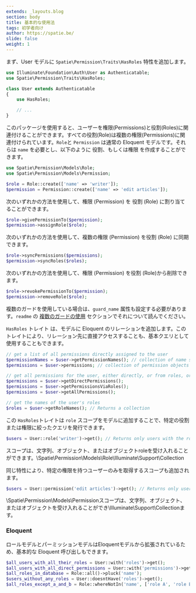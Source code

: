 ```yaml
---
extends: _layouts.blog
section: body
title: 基本的な使用法
tags: 初学者向け
author: https://spatie.be/
slide: false
weight: 1
---
```


<!-- First, add the `Spatie\Permission\Traits\HasRoles` trait to your `User` model(s): -->

まず、User モデルに `Spatie\Permission\Traits\HasRoles` 特性を追加します。

```php
use Illuminate\Foundation\Auth\User as Authenticatable;
use Spatie\Permission\Traits\HasRoles;

class User extends Authenticatable
{
    use HasRoles;

    // ...
}
```

<!-- This package allows for users to be associated with permissions and roles. Every role is associated with multiple permissions.
A `Role` and a `Permission` are regular Eloquent models. They require a `name` and can be created like this: -->

このパッケージを使用すると、ユーザーを権限(Permissions)と役割(Roles)に関連付けることができます。すべての役割(Role)は複数の権限(Permissions)に関連付けられています。`Role`と `Permission` は通常の Eloquent モデルです。それらは `name` を必要とし、以下のように 役割、もしくは権限 を作成することができます。

```php
use Spatie\Permission\Models\Role;
use Spatie\Permission\Models\Permission;

$role = Role::create(['name' => 'writer']);
$permission = Permission::create(['name' => 'edit articles']);
```

<!-- A permission can be assigned to a role using 1 of these methods: -->

次のいずれかの方法を使用して、権限 (Permission) を 役割 (Role) に割り当てることができます。

```php
$role->givePermissionTo($permission);
$permission->assignRole($role);
```

<!-- Multiple permissions can be synced to a role using 1 of these methods: -->

次のいずれかの方法を使用して、複数の権限 (Permission) を役割 (Role) に同期できます。

```php
$role->syncPermissions($permissions);
$permission->syncRoles($roles);
```

<!-- A permission can be removed from a role using 1 of these methods: -->

次のいずれかの方法を使用して、権限 (Permission) を役割 (Role)から削除できます。

```php
$role->revokePermissionTo($permission);
$permission->removeRole($role);
```

<!-- If you're using multiple guards the `guard_name` attribute needs to be set as well. Read about it in the [using multiple guards](./multiple-guards) section of the readme.

The `HasRoles` trait adds Eloquent relationships to your models, which can be accessed directly or used as a base query: -->

複数のガードを使用している場合は、`guard_name` 属性も設定する必要があります。`readme` の [複数のガードの使用](./multiple-guards) セクションでそれについて読んでください。

`HasRoles` トレイト は、モデルに Eloquent のリレーションを追加します。このトレイトにより、リレーション先に直接アクセスすることも、基本クエリとして使用することもできます。

```php
// get a list of all permissions directly assigned to the user
$permissionNames = $user->getPermissionNames(); // collection of name strings
$permissions = $user->permissions; // collection of permission objects

// get all permissions for the user, either directly, or from roles, or from both
$permissions = $user->getDirectPermissions();
$permissions = $user->getPermissionsViaRoles();
$permissions = $user->getAllPermissions();

// get the names of the user's roles
$roles = $user->getRoleNames(); // Returns a collection
```

<!-- The `HasRoles` trait also adds a `role` scope to your models to scope the query to certain roles or permissions: -->

この `HasRoles`トレイトは `role` スコープをモデルに追加することで、特定の役割または権限に絞ったクエリを発行できます。

```php
$users = User::role('writer')->get(); // Returns only users with the role 'writer'
```

<!-- The `role` scope can accept a string, a `\Spatie\Permission\Models\Role` object or an `\Illuminate\Support\Collection` object.

The same trait also adds a scope to only get users that have a certain permission. -->

スコープは、文字列、オブジェクト、またはオブジェクトroleを受け入れることができます。\Spatie\Permission\Models\Role\Illuminate\Support\Collection

同じ特性により、特定の権限を持つユーザーのみを取得するスコープも追加されます。

```php
$users = User::permission('edit articles')->get(); // Returns only users with the permission 'edit articles' (inherited or directly)
```

<!-- The scope can accept a string, a `\Spatie\Permission\Models\Permission` object or an `\Illuminate\Support\Collection` object. -->

\Spatie\Permission\Models\Permissionスコープは、文字列、オブジェクト、またはオブジェクトを受け入れることができ\Illuminate\Support\Collectionます。

### Eloquent

<!-- Since Role and Permission models are extended from Eloquent models, basic Eloquent calls can be used as well: -->

ロールモデルとパーミッションモデルはEloquentモデルから拡張されているため、基本的な Eloquent 呼び出しもできます。

```php
$all_users_with_all_their_roles = User::with('roles')->get();
$all_users_with_all_direct_permissions = User::with('permissions')->get();
$all_roles_in_database = Role::all()->pluck('name');
$users_without_any_roles = User::doesntHave('roles')->get();
$all_roles_except_a_and_b = Role::whereNotIn('name', ['role A', 'role B'])->get();
```
